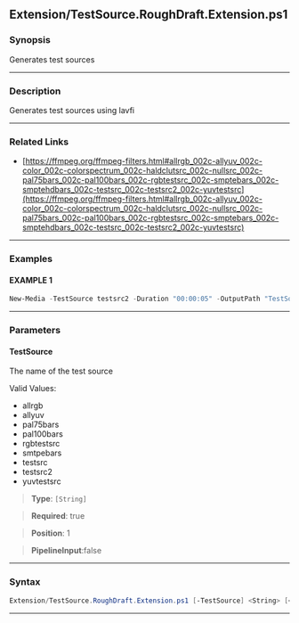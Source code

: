 
Extension/TestSource.RoughDraft.Extension.ps1
---------------------------------------------
### Synopsis
Generates test sources

---
### Description

Generates test sources using lavfi

---
### Related Links
* [https://ffmpeg.org/ffmpeg-filters.html#allrgb_002c-allyuv_002c-color_002c-colorspectrum_002c-haldclutsrc_002c-nullsrc_002c-pal75bars_002c-pal100bars_002c-rgbtestsrc_002c-smptebars_002c-smptehdbars_002c-testsrc_002c-testsrc2_002c-yuvtestsrc](https://ffmpeg.org/ffmpeg-filters.html#allrgb_002c-allyuv_002c-color_002c-colorspectrum_002c-haldclutsrc_002c-nullsrc_002c-pal75bars_002c-pal100bars_002c-rgbtestsrc_002c-smptebars_002c-smptehdbars_002c-testsrc_002c-testsrc2_002c-yuvtestsrc)



---
### Examples
#### EXAMPLE 1
```PowerShell
New-Media -TestSource testsrc2 -Duration "00:00:05" -OutputPath "TestSource.gif"
```

---
### Parameters
#### **TestSource**

The name of the test source



Valid Values:

* allrgb
* allyuv
* pal75bars
* pal100bars
* rgbtestsrc
* smtpebars
* testsrc
* testsrc2
* yuvtestsrc



> **Type**: ```[String]```

> **Required**: true

> **Position**: 1

> **PipelineInput**:false



---
### Syntax
```PowerShell
Extension/TestSource.RoughDraft.Extension.ps1 [-TestSource] <String> [<CommonParameters>]
```
---



